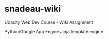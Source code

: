 # snadeau-wiki
Udacity Web Dev Course - Wiki Assignment

Python/Google App Engine
Jinja template engine
